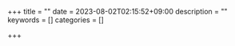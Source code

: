 +++
title = ""
date = 2023-08-02T02:15:52+09:00
description = ""
keywords = []
categories = []

+++
